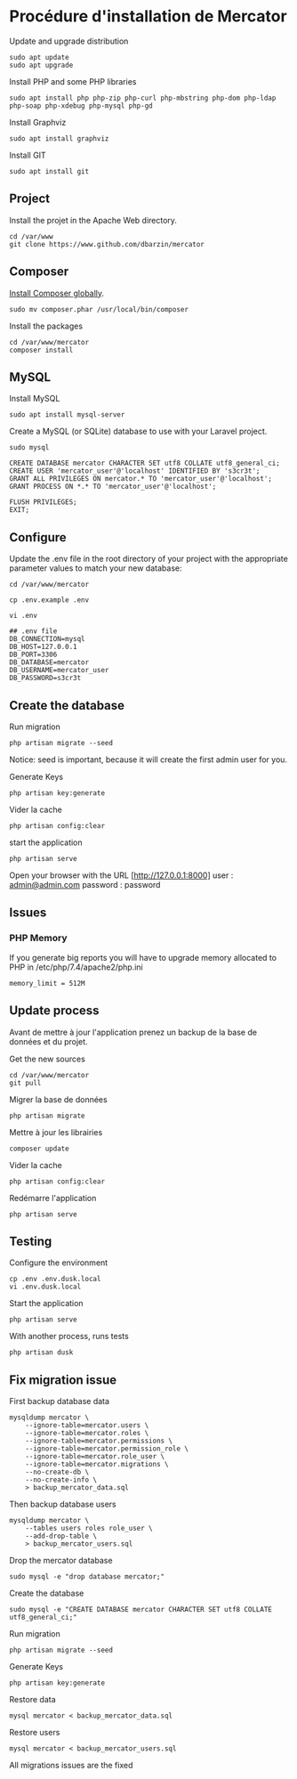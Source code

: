 # Procédure d'installation de Mercator

Update and upgrade distribution

    sudo apt update
    sudo apt upgrade

Install PHP and some PHP libraries

    sudo apt install php php-zip php-curl php-mbstring php-dom php-ldap php-soap php-xdebug php-mysql php-gd

Install Graphviz

    sudo apt install graphviz

Install GIT

    sudo apt install git

## Project

Install the projet in the Apache Web directory.

    cd /var/www
    git clone https://www.github.com/dbarzin/mercator

## Composer

[Install Composer globally](https://getcomposer.org/download/).

    sudo mv composer.phar /usr/local/bin/composer

Install the packages

    cd /var/www/mercator
    composer install

## MySQL

Install MySQL

    sudo apt install mysql-server

Create a MySQL (or SQLite) database to use with your Laravel project.

    sudo mysql

    CREATE DATABASE mercator CHARACTER SET utf8 COLLATE utf8_general_ci;
    CREATE USER 'mercator_user'@'localhost' IDENTIFIED BY 's3cr3t';
    GRANT ALL PRIVILEGES ON mercator.* TO 'mercator_user'@'localhost';
    GRANT PROCESS ON *.* TO 'mercator_user'@'localhost';

    FLUSH PRIVILEGES;
    EXIT;

## Configure

Update the .env file in the root directory of your project with the appropriate parameter values to match your new database:

    cd /var/www/mercator

    cp .env.example .env

    vi .env

    ## .env file
    DB_CONNECTION=mysql
    DB_HOST=127.0.0.1
    DB_PORT=3306
    DB_DATABASE=mercator
    DB_USERNAME=mercator_user
    DB_PASSWORD=s3cr3t


## Create the database

Run migration

    php artisan migrate --seed 

Notice: seed is important, because it will create the first admin user for you. 

Generate Keys
 
    php artisan key:generate

Vider la cache

    php artisan config:clear

start the application

    php artisan serve

Open your browser with the URL [http://127.0.0.1:8000]
    user : admin@admin.com
    password : password

## Issues

### PHP Memory

If you generate big reports you will have to upgrade memory allocated to PHP in /etc/php/7.4/apache2/php.ini

    memory_limit = 512M

## Update process

Avant de mettre à jour l'application prenez un backup de la base de données et du projet.

Get the new sources

    cd /var/www/mercator
    git pull

Migrer la base de données

    php artisan migrate

Mettre à jour les librairies

    composer update

Vider la cache

    php artisan config:clear
    
Redémarre l'application

    php artisan serve
   
## Testing

Configure the environment

    cp .env .env.dusk.local
    vi .env.dusk.local

Start the application

    php artisan serve

With another process, runs tests

    php artisan dusk

## Fix migration issue

First backup database data

    mysqldump mercator \
        --ignore-table=mercator.users \
        --ignore-table=mercator.roles \
        --ignore-table=mercator.permissions \
        --ignore-table=mercator.permission_role \
        --ignore-table=mercator.role_user \
        --ignore-table=mercator.migrations \
        --no-create-db \
        --no-create-info \
        > backup_mercator_data.sql

Then backup database users

    mysqldump mercator \
        --tables users roles role_user \
        --add-drop-table \
        > backup_mercator_users.sql

Drop the mercator database

    sudo mysql -e "drop database mercator;"

Create the database

    sudo mysql -e "CREATE DATABASE mercator CHARACTER SET utf8 COLLATE utf8_general_ci;"

Run migration

    php artisan migrate --seed 

Generate Keys
 
    php artisan key:generate

Restore data

    mysql mercator < backup_mercator_data.sql

Restore users

    mysql mercator < backup_mercator_users.sql

All migrations issues are the fixed

